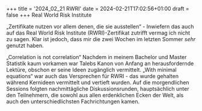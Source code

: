 +++
title = '2024_02_21 RWRI'
date = 2024-02-21T17:02:56+01:00
draft = false
+++
Real World Risk Institute

„Zertifikate nutzen vor allem denen, die sie ausstellen“ - Inwiefern das auch auf das Real World Risk Institute (RWRI)-Zertifikat zutrifft vermag ich nicht zu sagen. Klar ist jedoch, dass mir die zwei Wochen im letzten Sommer _sehr_ genutzt haben. 

„Correlation is not correlation“
Nachdem in meinem Bachelor und Master Statistik kaum vorkamen war Talebs Kanon von Anfang an herausfordernde Lektüre, obschon er seine Ideen zugänglich vermittelt. „With minimal equations“ war auch das Versprechen für RWRI - das wurde gehalten während Kernideen vermittelt und vertieft wurden.
Auf die morgendlichen Sessions folgten nachmittägliche Diskussionsrunden, hauptsächlich unter den Teilnehmern, die sowohl aus allen erdenklichen Ecken der Welt, als auch den unterschiedlichsten Fachrichtungen kamen.






